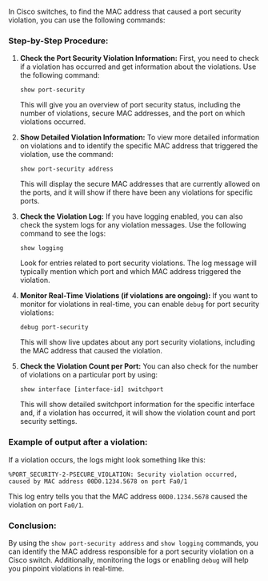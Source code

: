 In Cisco switches, to find the MAC address that caused a port security violation, you can use the following commands:

### Step-by-Step Procedure:

1. **Check the Port Security Violation Information:**
   First, you need to check if a violation has occurred and get information about the violations. Use the following command:

   ```
   show port-security
   ```

   This will give you an overview of port security status, including the number of violations, secure MAC addresses, and the port on which violations occurred.

2. **Show Detailed Violation Information:**
   To view more detailed information on violations and to identify the specific MAC address that triggered the violation, use the command:

   ```
   show port-security address
   ```

   This will display the secure MAC addresses that are currently allowed on the ports, and it will show if there have been any violations for specific ports.

3. **Check the Violation Log:**
   If you have logging enabled, you can also check the system logs for any violation messages. Use the following command to see the logs:

   ```
   show logging
   ```

   Look for entries related to port security violations. The log message will typically mention which port and which MAC address triggered the violation.

4. **Monitor Real-Time Violations (if violations are ongoing):**
   If you want to monitor for violations in real-time, you can enable `debug` for port security violations:

   ```
   debug port-security
   ```

   This will show live updates about any port security violations, including the MAC address that caused the violation.

5. **Check the Violation Count per Port:**
   You can also check for the number of violations on a particular port by using:

   ```
   show interface [interface-id] switchport
   ```

   This will show detailed switchport information for the specific interface and, if a violation has occurred, it will show the violation count and port security settings.

### Example of output after a violation:

If a violation occurs, the logs might look something like this:

```
%PORT_SECURITY-2-PSECURE_VIOLATION: Security violation occurred, caused by MAC address 00D0.1234.5678 on port Fa0/1
```

This log entry tells you that the MAC address `00D0.1234.5678` caused the violation on port `Fa0/1`.

### Conclusion:
By using the `show port-security address` and `show logging` commands, you can identify the MAC address responsible for a port security violation on a Cisco switch. Additionally, monitoring the logs or enabling `debug` will help you pinpoint violations in real-time.